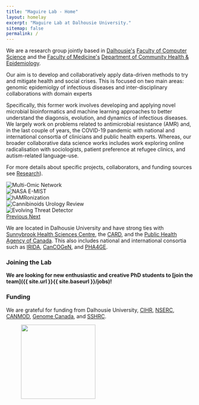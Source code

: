 ```yaml
---
title: "Maguire Lab - Home"
layout: homelay
excerpt: "Maguire Lab at Dalhousie University."
sitemap: false
permalink: /
---
```


We are a research group jointly based in [Dalhousie's](https://dal.ca) [Faculty of Computer Science](https://www.dal.ca/faculty/computerscience.html) and the [Faculty of Medicine's](https://medicine.dal.ca) [Department of Community Health & Epidemiology](https://medicine.dal.ca/departments/department-sites/community-health.html).

Our aim is to develop and collaboratively apply data-driven methods to try and mitigate health and social crises.
This is focused on two main areas: genomic epidemiolgy of infectious diseases and inter-disciplinary collaborations with domain experts 

Specifically, this former work involves developing and applying novel microbial bioinformatics and machine learning approaches to better understand the diagonsis, evolution, and dynamics of infectious diseases.
We largely work on problems related to antimicrobial resistance (AMR) and, in the last couple of years, the COVID-19 pandemic with national and international consortia of clinicians and public health experts.
Whereas, our broader collaborative data science works includes work exploring online radicalisation with sociologists, patient preference at refugee clinics, and autism-related language-use.

For more details about specific projects, collaborators, and funding sources see [Research](research)).

<div markdown="0" id="carousel" class="carousel slide" data-ride="carousel" data-interval="4000" data-pause="hover" >
    <!-- Items -->
    <div class="carousel-inner" markdown="0">
        <div class="item active">
            <img src="{{ site.url }}{{ site.baseurl }}/images/research/PhD_network.png" alt="Multi-Omic Network"/>
        </div>
        <div class="item">
            <img src="{{ site.url }}{{ site.baseurl }}/images/research/emist.jpg" alt="NASA E-MIST"/>
        </div>
        <div class="item">
            <img src="{{ site.url }}{{ site.baseurl }}/images/research/hamr.png" alt="hAMRonization" />
        </div>
        <div class="item">
            <img src="{{ site.url }}{{ site.baseurl }}/images/research/urology.png" alt="Cannibinoids Urology Review" />
        </div>
        <div class="item">
            <img src="{{ site.url }}{{ site.baseurl }}/images/research/etd.png" alt="Evolving Threat Detector" />
        </div>       
    </div>
  <a class="left carousel-control" href="#carousel" role="button" data-slide="prev">
    <span class="glyphicon glyphicon-chevron-left" aria-hidden="true"></span>
    <span class="sr-only">Previous</span>
  </a>
  <a class="right carousel-control" href="#carousel" role="button" data-slide="next">
    <span class="glyphicon glyphicon-chevron-right" aria-hidden="true"></span>
    <span class="sr-only">Next</span>
  </a>
</div>

We are located in Dalhousie University and have strong ties with [Sunnybrook Health Sciences Centre](https://sunnybrook.ca/), the [CARD](https://card.mcmaster.ca), and the [Public Health Agency of Canada](https://www.canada.ca/en/public-health.html).
This also includes national and international consortia such as [IRIDA](https://irida.ca/), [CanCOGeN](https://www.genomecanada.ca/en/cancogen), and [PHA4GE](https://pha4ge.org).

### Joining the Lab 

 **We are looking for new enthusiastic and creative PhD students to [join the team]({{ site.url }}{{ site.baseurl }}/jobs)!** 

### Funding

We are grateful for funding from Dalhousie University, [CIHR](https://cihr-irsc.gc.ca/e/193.html), [NSERC](https://www.nserc-crsng.gc.ca/index_eng.asp), [CANMOD](https://canmod.net/), [Genome Canada](https://www.genomecanada.ca/), and [SSHRC](https://www.sshrc-crsh.gc.ca/home-accueil-eng.aspx).

<figure class="fourth">
<img src="{{ site.url }}{{ site.baseurl }}/images/research/funders_col.png" style="width: 200px">
</figure>
